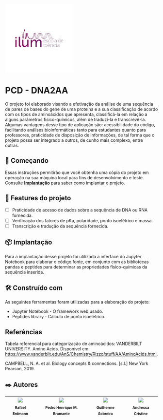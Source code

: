 ![logo_ilum](logo_ilum.png)


# PCD - DNA2AA

O projeto foi elaborado visando a efetivação da análise de uma sequência de pares de bases do gene de uma proteína e a sua classificação de acordo com os tipos de aminoácidos que apresenta, classificá-la em relação a alguns parâmetros fisico-químicos, além de traduzí-la e transcrevê-la.
Algumas vantagens desse tipo de aplicação são: acessibilidade do código, facilitando análises bioinformáticas tanto para estudantes quanto para professores, praticidade de disposição de informações, de tal forma que o projeto possa ser integrado a outros, de cunho mais complexo, entre outras.

## 🚀 Começando

Essas instruções permitirão que você obtenha uma cópia do projeto em operação na sua máquina local para fins de desenvolvimento e teste.
Consulte **[Implantação](#-implanta%C3%A7%C3%A3o)** para saber como implantar o projeto.

## 🔨 Features do projeto

- [ ] Praticidade de acesso de dados sobre a sequência de DNA ou RNA fornecida.
- [ ] Verificação dos fatores de pKa, polaridade, ponto isoelétrico e massa.
- [ ] Transcrição e tradução da sequência fornecida.
      
## 📦 Implantação

Para a implantação desse projeto foi utilizada a interface do Jupyter Notebook para elaborar o código fonte, em conjunto com as bibliotecas pandas e peptides para determinar as propriedades físico-químicas da sequência inserida. 

## 🛠️ Construído com

As seguintes ferramentas foram utilizadas para a elaboração do projeto:

* Jupyter Notebook - O framework web usado.
* Peptides library - Cálculo de ponto isoelétrico.

## Referências

Tabela referencial para categorização de aminoácidos:
VANDERBILT UNIVERSITY. Amino Acids. Disponível em: <https://www.vanderbilt.edu/AnS/Chemistry/Rizzo/stuff/AA/AminoAcids.html>.‌

CAMPBELL, N. A. et al. Biology concepts & connections. [s.l.] New York Pearson, 2019.


## ✒️ Autores

| [<img loading="lazy" src="https://avatars.githubusercontent.com/u/172424928?v=4" width=115><br><sub>Rafael Erdmann</sub>](https://github.com/erdmann-ilum) |  [<img loading="lazy" src="https://avatars.githubusercontent.com/u/172425056?v=4" width=115><br><sub>Pedro Henrique M. Bramante</sub>](https://github.com/PedroBramante) |  [<img loading="lazy" src="https://avatars.githubusercontent.com/u/172425504?v=4" width=115><br><sub>Guilherme Sobreira</sub>](https://github.com/Guilherme-Sobreira) |  [<img loading="lazy" src="https://avatars.githubusercontent.com/u/172425151?v=4" width=115><br><sub>Andressa Cristine</sub>](https://github.com/AndressaCoast) |
| :---: | :---: | :---: | :---: |
